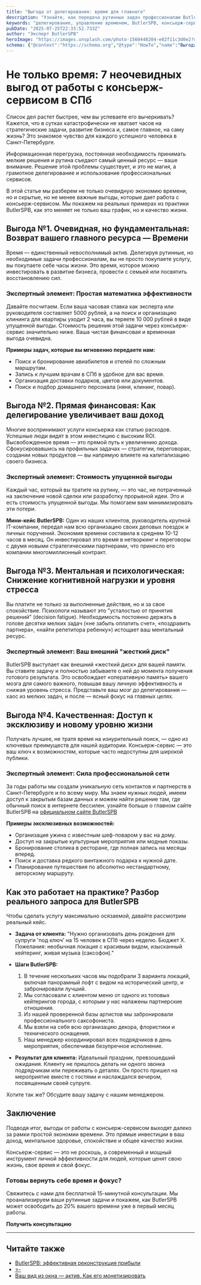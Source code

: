 ```yaml
---
title: "Выгода от делегирования: время для главного"
description: "Узнайте, как передача рутинных задач профессионалам ButlerSPB освобождает ваше время для семьи, карьеры и хобби. Инвестируйте в себя, а не в бытовые хлопоты."
keywords: "делегирование, управление временем, ButlerSPB, консьерж-сервис, личный ассистент, экономия времени, услуги спб"
pubDate: "2025-07-25T22:33:52.733Z"
author: "Эксперт ButlerSPB"
heroImage: "https://images.unsplash.com/photo-1560448204-e02f11c3d0e2?q=80&w=2070&auto=format&fit=crop"
schema: {"@context":"https://schema.org","@type":"HowTo","name":"Выгода от делегирования: время для главного","description":"Узнайте, как передача рутинных задач профессионалам ButlerSPB освобождает ваше время для семьи, карьеры и хобби. Инвестируйте в себя, а не в бытовые хлопоты.","image":{"@type":"ImageObject","url":"https://images.unsplash.com/photo-1560448204-e02f11c3d0e2?q=80&w=2070&auto=format&fit=crop"},"aggregateRating":{"@type":"AggregateRating","ratingValue":"4.9","reviewCount":592,"bestRating":"5","worstRating":"1"},"publisher":{"@type":"Organization","name":"Блог ButlerSPB","logo":{"@type":"ImageObject","url":"https://butlerspb-blog.netlify.app/favicon.ico"}},"mainEntityOfPage":{"@type":"WebPage","@id":"https://butlerspb-blog.netlify.app/blog/vygoda-ot/"}}
---
```

# Не только время: 7 неочевидных выгод от работы с консьерж-сервисом в СПб

Список дел растет быстрее, чем вы успеваете его вычеркивать? Кажется, что в сутках катастрофически не хватает часов на стратегические задачи, развитие бизнеса и, самое главное, на саму жизнь? Это знакомое чувство для каждого успешного человека в Санкт-Петербурге.

Информационная перегрузка, постоянная необходимость принимать мелкие решения и рутина съедают самый ценный ресурс — ваше внимание. Решение этой проблемы существует, и это не магия, а грамотное делегирование и использование профессиональных сервисов.

В этой статье мы разберем не только очевидную экономию времени, но и скрытые, но не менее важные выгоды, которые дает работа с консьерж-сервисом. Мы покажем на реальных примерах из практики ButlerSPB, как это меняет не только ваш график, но и качество жизни.

## Выгода №1. Очевидная, но фундаментальная: Возврат вашего главного ресурса — Времени

Время — единственный невосполнимый актив. Делегируя рутинные, но необходимые задачи профессионалам, вы не просто покупаете услугу, вы покупаете себе часы жизни. Это время, которое можно инвестировать в развитие бизнеса, провести с семьей или посвятить восстановлению сил.

### Экспертный элемент: Простая математика эффективности

Давайте посчитаем. Если ваша часовая ставка как эксперта или руководителя составляет 5000 рублей, а на поиск и организацию клининга для квартиры уходит 2 часа, вы теряете 10 000 рублей в виде упущенной выгоды. Стоимость решения этой задачи через консьерж-сервис значительно ниже. Ваша чистая финансовая и временная выгода очевидна.

**Примеры задач, которые вы мгновенно передаете нам:**
*   Поиск и бронирование авиабилетов и отелей по сложным маршрутам.
*   Запись к лучшим врачам в СПб в удобное для вас время.
*   Организация доставки подарков, цветов или документов.
*   Поиск и подбор домашнего персонала (няня, клининг, повар).

## Выгода №2. Прямая финансовая: Как делегирование увеличивает ваш доход

Многие воспринимают услуги консьержа как статью расходов. Успешные люди видят в этом инвестицию с высоким ROI. Высвобожденное время — это прямой путь к увеличению дохода. Сфокусировавшись на профильных задачах — стратегии, переговорах, создании новых продуктов — вы напрямую влияете на капитализацию своего бизнеса.

### Экспертный элемент: Стоимость упущенной выгоды

Каждый час, который вы тратите на рутину, — это час, не потраченный на заключение новой сделки или разработку прорывной идеи. Это и есть стоимость упущенной выгоды. Мы помогаем вам минимизировать эти потери.

**Мини-кейс ButlerSPB:**
Один из наших клиентов, руководитель крупной IT-компании, передал нам всю организацию своих деловых поездок и личных поручений. Экономия времени составила в среднем 10-12 часов в месяц. Он инвестировал это время в нетворкинг и переговоры с двумя новыми стратегическими партнерами, что принесло его компании многомиллионный контракт.

## Выгода №3. Ментальная и психологическая: Снижение когнитивной нагрузки и уровня стресса

Вы платите не только за выполненные действия, но и за свое спокойствие. Психологи называют это "усталостью от принятия решений" (decision fatigue). Необходимость постоянно держать в голове десятки мелких задач («не забыть оплатить счет», «поздравить партнера», «найти репетитора ребенку») истощает ваш ментальный ресурс.

### Экспертный элемент: Ваш внешний "жесткий диск"

ButlerSPB выступает как внешний «жесткий диск» для вашей памяти. Вы ставите задачу и полностью забываете о ней до момента получения готового результата. Это освобождает «оперативную память» вашего мозга для самого важного, повышая вашу личную эффективность и снижая уровень стресса. Представьте ваш мозг до делегирования — хаос из мелких задач, и после — ясный фокус на главных целях.

## Выгода №4. Качественная: Доступ к эксклюзиву и новому уровню жизни

Получать лучшее, не тратя время на изнурительный поиск, — одно из ключевых преимуществ для нашей аудитории. Консьерж-сервис — это ваш ключ к возможностям, которые часто недоступны для широкой публики.

### Экспертный элемент: Сила профессиональной сети

За годы работы мы создали уникальную сеть контактов и партнерств в Санкт-Петербурге и по всему миру. Мы знаем нужных людей, имеем доступ к закрытым базам данных и можем найти решение там, где обычный поиск в интернете бессилен. узнайте больше о главном сайте ButlerSPB на <a href="https://butlerspb.ru" target="_blank" rel="nofollow">официальном сайте ButlerSPB</a>

**Примеры эксклюзивных возможностей:**
*   Организация ужина с известным шеф-поваром у вас на дому.
*   Доступ на закрытые культурные мероприятия или модные показы.
*   Бронирование столика в ресторане, где полная запись на месяцы вперед.
*   Поиск и доставка редкого винтажного подарка к нужной дате.
*   Планирование путешествия по абсолютно нестандартному, авторскому маршруту.

## Как это работает на практике? Разбор реального запроса для ButlerSPB

Чтобы сделать услугу максимально осязаемой, давайте рассмотрим реальный кейс.

*   **Задача от клиента:** "Нужно организовать день рождения для супруги 'под ключ' на 15 человек в СПб через неделю. Бюджет X. Пожелания: необычная локация с красивым видом, изысканный кейтеринг, живая музыка (саксофон)."

*   **Шаги ButlerSPB:**
    1.  В течение нескольких часов мы подобрали 3 варианта локаций, включая панорамный лофт с видом на исторический центр, и забронировали лучший.
    2.  Мы согласовали с клиентом меню от одного из топовых кейтерингов города, с которым у нас налажены партнерские отношения.
    3.  Из нашей проверенной базы артистов мы забронировали профессионального саксофониста.
    4.  Мы взяли на себя всю организацию декора, флористики и технического оснащения.
    5.  Наш менеджер координировал всех подрядчиков в день мероприятия, обеспечивая безупречное исполнение.

*   **Результат для клиента:** Идеальный праздник, превзошедший ожидания. Клиенту не пришлось делать ни одного звонка подрядчикам или переживать о деталях. Он просто пришел на мероприятие вместе с гостями и наслаждался вечером, посвященным своей супруге.

Хотите так же? Обсудите вашу задачу с нашим менеджером.

## Заключение

Подводя итог, выгоды от работы с консьерж-сервисом выходят далеко за рамки простой экономии времени. Это прямые инвестиции в ваш доход, ментальное здоровье, спокойствие и общее качество жизни.

Консьерж-сервис — это не роскошь, а современный и мощный инструмент личной эффективности для людей, которые ценят свою жизнь, свое время и свой фокус.

### Готовы вернуть себе время и фокус?
Свяжитесь с нами для бесплатной 15-минутной консультации. Мы проанализируем ваши рутинные задачи и покажем, как ButlerSPB может освободить до 20% вашего времени уже в первый месяц работы.

**Получить консультацию**

---

## Читайте также

*   [ButlerSPB: эффективная реконструкция прибыли](/blog/rekonstrukciya-pribyl/)
*   [>-](/blog/chto-takoe-bezopasnye-raschety-cherez-eskrou-scheta-pri-sdelkah-s-nedvizhimostyu/)
*   [Ваш вид из окна — актив. Как его монетизировать](/blog/monetizirovat-vid/)

